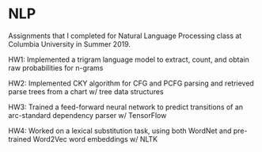 # NLP
Assignments that I completed for Natural Language Processing class at Columbia University in Summer 2019.

HW1: Implemented a trigram language model to extract, count, and obtain raw probabilities for n-grams

HW2: Implemented CKY algorithm for CFG and PCFG parsing and retrieved parse trees from a chart w/ tree data structures

HW3: Trained a feed-forward neural network to predict transitions of an arc-standard dependency parser w/ TensorFlow

HW4: Worked on a lexical substitution task, using both WordNet and pre-trained Word2Vec word embeddings w/ NLTK

